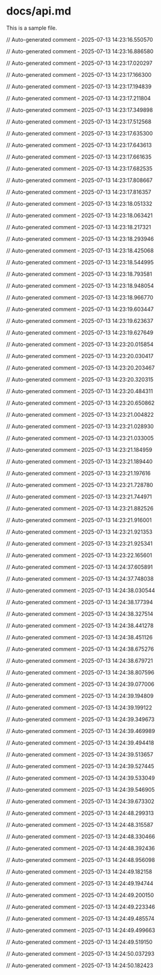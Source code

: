 # docs/api.md

This is a sample file.

// Auto-generated comment - 2025-07-13 14:23:16.550570

// Auto-generated comment - 2025-07-13 14:23:16.886580

// Auto-generated comment - 2025-07-13 14:23:17.020297

// Auto-generated comment - 2025-07-13 14:23:17.166300

// Auto-generated comment - 2025-07-13 14:23:17.194839

// Auto-generated comment - 2025-07-13 14:23:17.211804

// Auto-generated comment - 2025-07-13 14:23:17.349898

// Auto-generated comment - 2025-07-13 14:23:17.512568

// Auto-generated comment - 2025-07-13 14:23:17.635300

// Auto-generated comment - 2025-07-13 14:23:17.643613

// Auto-generated comment - 2025-07-13 14:23:17.661635

// Auto-generated comment - 2025-07-13 14:23:17.682535

// Auto-generated comment - 2025-07-13 14:23:17.808667

// Auto-generated comment - 2025-07-13 14:23:17.816357

// Auto-generated comment - 2025-07-13 14:23:18.051332

// Auto-generated comment - 2025-07-13 14:23:18.063421

// Auto-generated comment - 2025-07-13 14:23:18.217321

// Auto-generated comment - 2025-07-13 14:23:18.293946

// Auto-generated comment - 2025-07-13 14:23:18.425068

// Auto-generated comment - 2025-07-13 14:23:18.544995

// Auto-generated comment - 2025-07-13 14:23:18.793581

// Auto-generated comment - 2025-07-13 14:23:18.948054

// Auto-generated comment - 2025-07-13 14:23:18.966770

// Auto-generated comment - 2025-07-13 14:23:19.603447

// Auto-generated comment - 2025-07-13 14:23:19.623637

// Auto-generated comment - 2025-07-13 14:23:19.627649

// Auto-generated comment - 2025-07-13 14:23:20.015854

// Auto-generated comment - 2025-07-13 14:23:20.030417

// Auto-generated comment - 2025-07-13 14:23:20.203467

// Auto-generated comment - 2025-07-13 14:23:20.320315

// Auto-generated comment - 2025-07-13 14:23:20.484311

// Auto-generated comment - 2025-07-13 14:23:20.650862

// Auto-generated comment - 2025-07-13 14:23:21.004822

// Auto-generated comment - 2025-07-13 14:23:21.028930

// Auto-generated comment - 2025-07-13 14:23:21.033005

// Auto-generated comment - 2025-07-13 14:23:21.184959

// Auto-generated comment - 2025-07-13 14:23:21.189440

// Auto-generated comment - 2025-07-13 14:23:21.197616

// Auto-generated comment - 2025-07-13 14:23:21.728780

// Auto-generated comment - 2025-07-13 14:23:21.744971

// Auto-generated comment - 2025-07-13 14:23:21.882526

// Auto-generated comment - 2025-07-13 14:23:21.916001

// Auto-generated comment - 2025-07-13 14:23:21.921353

// Auto-generated comment - 2025-07-13 14:23:21.925341

// Auto-generated comment - 2025-07-13 14:23:22.165601

// Auto-generated comment - 2025-07-13 14:24:37.605891

// Auto-generated comment - 2025-07-13 14:24:37.748038

// Auto-generated comment - 2025-07-13 14:24:38.030544

// Auto-generated comment - 2025-07-13 14:24:38.177394

// Auto-generated comment - 2025-07-13 14:24:38.327514

// Auto-generated comment - 2025-07-13 14:24:38.441278

// Auto-generated comment - 2025-07-13 14:24:38.451126

// Auto-generated comment - 2025-07-13 14:24:38.675276

// Auto-generated comment - 2025-07-13 14:24:38.679721

// Auto-generated comment - 2025-07-13 14:24:38.807596

// Auto-generated comment - 2025-07-13 14:24:39.077006

// Auto-generated comment - 2025-07-13 14:24:39.194809

// Auto-generated comment - 2025-07-13 14:24:39.199122

// Auto-generated comment - 2025-07-13 14:24:39.349673

// Auto-generated comment - 2025-07-13 14:24:39.469989

// Auto-generated comment - 2025-07-13 14:24:39.494418

// Auto-generated comment - 2025-07-13 14:24:39.513657

// Auto-generated comment - 2025-07-13 14:24:39.527445

// Auto-generated comment - 2025-07-13 14:24:39.533049

// Auto-generated comment - 2025-07-13 14:24:39.546905

// Auto-generated comment - 2025-07-13 14:24:39.673302

// Auto-generated comment - 2025-07-13 14:24:48.299313

// Auto-generated comment - 2025-07-13 14:24:48.315587

// Auto-generated comment - 2025-07-13 14:24:48.330466

// Auto-generated comment - 2025-07-13 14:24:48.392436

// Auto-generated comment - 2025-07-13 14:24:48.956098

// Auto-generated comment - 2025-07-13 14:24:49.182158

// Auto-generated comment - 2025-07-13 14:24:49.194744

// Auto-generated comment - 2025-07-13 14:24:49.200150

// Auto-generated comment - 2025-07-13 14:24:49.223346

// Auto-generated comment - 2025-07-13 14:24:49.485574

// Auto-generated comment - 2025-07-13 14:24:49.499663

// Auto-generated comment - 2025-07-13 14:24:49.519150

// Auto-generated comment - 2025-07-13 14:24:50.037293

// Auto-generated comment - 2025-07-13 14:24:50.182423
